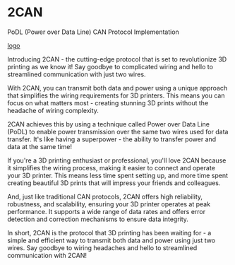 # 2CAN
PoDL (Power over Data Line) CAN Protocol Implementation


[logo](images/logo.png)

Introducing 2CAN - the cutting-edge protocol that is set to revolutionize 3D printing as we know it! Say goodbye to complicated wiring and hello to streamlined communication with just two wires.

With 2CAN, you can transmit both data and power using a unique approach that simplifies the wiring requirements for 3D printers. This means you can focus on what matters most - creating stunning 3D prints without the headache of wiring complexity.

2CAN achieves this by using a technique called Power over Data Line (PoDL) to enable power transmission over the same two wires used for data transfer. It's like having a superpower - the ability to transfer power and data at the same time!

If you're a 3D printing enthusiast or professional, you'll love 2CAN because it simplifies the wiring process, making it easier to connect and operate your 3D printer. This means less time spent setting up, and more time spent creating beautiful 3D prints that will impress your friends and colleagues.

And, just like traditional CAN protocols, 2CAN offers high reliability, robustness, and scalability, ensuring your 3D printer operates at peak performance. It supports a wide range of data rates and offers error detection and correction mechanisms to ensure data integrity.

In short, 2CAN is the protocol that 3D printing has been waiting for - a simple and efficient way to transmit both data and power using just two wires. Say goodbye to wiring headaches and hello to streamlined communication with 2CAN!
